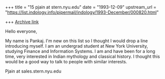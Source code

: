 +++
title = "15 pjain at stern.nyu.edu"
date = "1993-12-09"
upstream_url = "https://list.indology.info/pipermail/indology/1993-December/000820.html"

+++
[Archive link](https://list.indology.info/pipermail/indology/1993-December/000820.html)

Hello everyone,

My name is Pankaj.  I'm new on this list so I thought I would drop a line
introducing myself.  I am an undergrad student at New York University,
studying Finance and Information Systems.  I am and have been for a long
time, very interested in Indian mythology and classical history.  I thought
this would be a good way to talk to people with similar interests.

Pjain at sales.stern.nyu.edu






